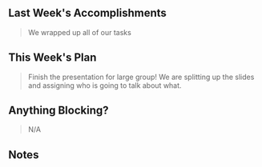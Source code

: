 ## Last Week's Accomplishments

> We wrapped up all of our tasks

## This Week's Plan

>  Finish the presentation for large group! We are splitting up the slides and assigning who is going to talk about what. 

## Anything Blocking?

> N/A

## Notes

> 


